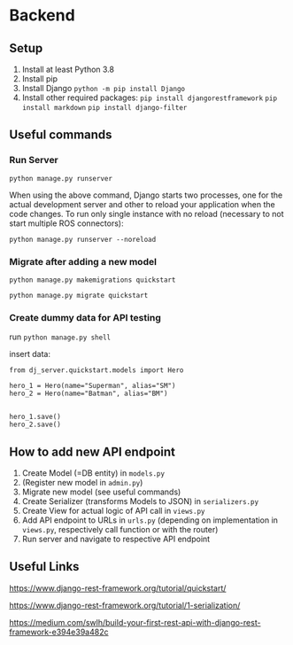 # Backend

## Setup

1. Install at least Python 3.8
2. Install pip
3. Install Django ```python -m pip install Django```
4. Install other required
   packages: ```pip install djangorestframework``` ```pip install markdown``` ```pip install django-filter```

## Useful commands

### Run Server

```python manage.py runserver```

When using the above command, Django starts two processes, one for the actual development server and other to reload
your application when the code changes. To run only single instance with no reload (necessary to not start multiple ROS
connectors):

```python manage.py runserver --noreload```

### Migrate after adding a new model

```python manage.py makemigrations quickstart```

```python manage.py migrate quickstart```

### Create dummy data for API testing

run ```python manage.py shell```

insert data:

```
from dj_server.quickstart.models import Hero

hero_1 = Hero(name="Superman", alias="SM")
hero_2 = Hero(name="Batman", alias="BM")


hero_1.save()
hero_2.save()
```

## How to add new API endpoint

1. Create Model (=DB entity) in ```models.py```
2. (Register new model in ```admin.py```)
3. Migrate new model (see useful commands)
4. Create Serializer (transforms Models to JSON) in ```serializers.py```
5. Create View for actual logic of API call in ```views.py```
6. Add API endpoint to URLs in ``urls.py`` (depending on implementation in ```views.py```, respectively call function or
   with the router)
7. Run server and navigate to respective API endpoint

## Useful Links

https://www.django-rest-framework.org/tutorial/quickstart/

https://www.django-rest-framework.org/tutorial/1-serialization/

https://medium.com/swlh/build-your-first-rest-api-with-django-rest-framework-e394e39a482c
